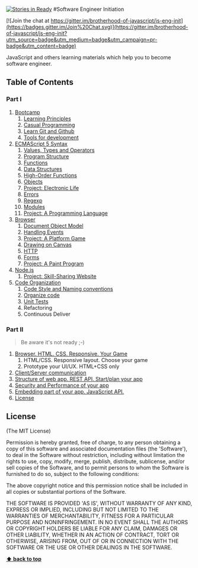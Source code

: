 [![Stories in Ready](https://badge.waffle.io/brotherhood-of-javascript/js-eng-init.png?label=ready&title=Ready)](https://waffle.io/brotherhood-of-javascript/js-eng-init)
#Software Engineer Initiation

[![Join the chat at https://gitter.im/brotherhood-of-javascript/js-eng-init](https://badges.gitter.im/Join%20Chat.svg)](https://gitter.im/brotherhood-of-javascript/js-eng-init?utm_source=badge&utm_medium=badge&utm_campaign=pr-badge&utm_content=badge)

JavaScript and others learning materials which help you to become software engineer.

## Table of Contents

### Part I

1. [Bootcamp](00-bootcamp/00-intro/intro.md) 
    1. [Learning Principles](00-bootcamp/learning-principles.md)
    1. [Casual Programming](00-bootcamp/casual-programming.md)
    1. [Learn Git and Github](00-bootcamp/learn-git-and-github.md)
    1. [Tools for development](00-bootcamp/tools-for-development.md)
1. [ECMAScript 5 Syntax](01-syntax/syntax.md)
    1. [Values, Types and Operators](01-syntax/00-values-types-operators/values-types-operators.md)
    1. [Program Structure](01-syntax/01-program-structure/program-structure.md)
    1. [Functions](01-syntax/02-functions/functions.md)
    1. [Data Structures](01-syntax/03-data-structures/data-structures.md)
    1. [High-Order Functions](01-syntax/04-high-order-functions/high-order-functions.md)
    1. [Objects](01-syntax/05-objects/objects.md)
    1. [Project: Electronic Life](01-syntax/06-project-elife/project-elife.md)
    1. [Errors](01-syntax/07-error/error.md)
    1. [Regexp](01-syntax/08-regexp/regexp.md)
    1. [Modules](01-syntax/09-modules/modules.md)
    1. [Project: A Programming Language](01-syntax/10-project-egg/project-egg.md)
1. [Browser](browser)
    1. [Document Object Model](02-browser/00-dom/dom.md)
    1. [Handling Events](02-browser/01-handling-events/handling-events.md)
    1. [Project: A Platform Game](02-browser/02-project-platform-game/project-platform-game.md)
    1. [Drawing on Canvas](02-browser/03-drawing-on-canvas/drawing-on-canvas.md)
    1. [HTTP](02-browser/04-http/http.md)
    1. [Forms](02-browser/05-forms/forms.md)
    1. [Project: A Paint Program](browser/06-project-paint/project-paint.md)
1. [Node.js](nodejs)
    1. [Project: Skill-Sharing Website](dds)
1. [Code Organization](organize-code)
    1. [Code Style and Naming conventions](bootcamp/code-style.md)
    1. [Organize code](organize-code/modules.md)
    1. [Unit Tests](organize-code/unit-tests.md)
    1. Refactoring
    1. Continuous Deliver


### Part II
> Be aware it's not ready ;-)
1.  [Browser. HTML. CSS. Responsive. Your Game](/week-4)
    1. HTML/CSS. Responsive layout. Choose your game
    1. Prototype your UI/UX. HTML+CSS only
1. [Client/Server communication](/week-5)
1. [ Structure of web app. REST API. Start/plan your app](/week-6)
1. [Security and Performance of your app](/week-7)
1. [Embedding part of your app. JavaScript API.](/week-8)
1. [License](#License)
 

## License

(The MIT License)

Permission is hereby granted, free of charge, to any person obtaining
a copy of this software and associated documentation files (the
'Software'), to deal in the Software without restriction, including
without limitation the rights to use, copy, modify, merge, publish,
distribute, sublicense, and/or sell copies of the Software, and to
permit persons to whom the Software is furnished to do so, subject to
the following conditions:

The above copyright notice and this permission notice shall be
included in all copies or substantial portions of the Software.

THE SOFTWARE IS PROVIDED 'AS IS', WITHOUT WARRANTY OF ANY KIND,
EXPRESS OR IMPLIED, INCLUDING BUT NOT LIMITED TO THE WARRANTIES OF
MERCHANTABILITY, FITNESS FOR A PARTICULAR PURPOSE AND NONINFRINGEMENT.
IN NO EVENT SHALL THE AUTHORS OR COPYRIGHT HOLDERS BE LIABLE FOR ANY
CLAIM, DAMAGES OR OTHER LIABILITY, WHETHER IN AN ACTION OF CONTRACT,
TORT OR OTHERWISE, ARISING FROM, OUT OF OR IN CONNECTION WITH THE
SOFTWARE OR THE USE OR OTHER DEALINGS IN THE SOFTWARE.

**[⬆ back to top](#table-of-contents)**
